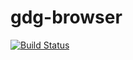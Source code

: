 gdg-browser
===========

[![Build Status](https://travis-ci.org/vibhor86/gdg-browser.svg)](https://travis-ci.org/vibhor86/gdg-browser)
